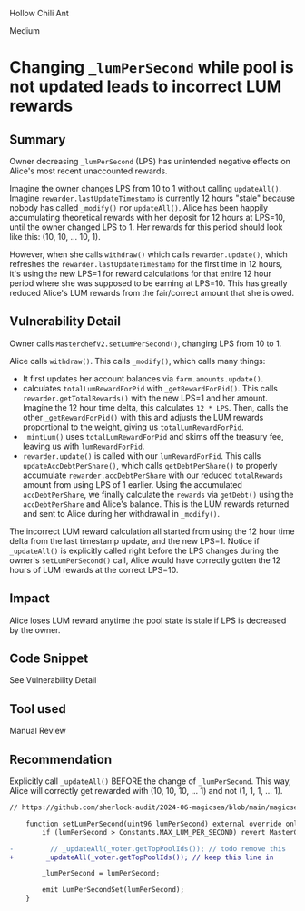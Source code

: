 Hollow Chili Ant

Medium

# Changing `_lumPerSecond` while pool is not updated leads to incorrect LUM rewards

## Summary
Owner decreasing `_lumPerSecond` (LPS) has unintended negative effects on Alice's most recent unaccounted rewards. 

Imagine the owner changes LPS from 10 to 1 without calling `updateAll()`. Imagine `rewarder.lastUpdateTimestamp` is currently 12 hours "stale" because nobody has called `_modify()` nor `updateAll()`. Alice has been happily accumulating theoretical rewards with her deposit for 12 hours at LPS=10, until the owner changed LPS to 1. Her rewards for this period should look like this: (10, 10, ... 10, 1). 

However, when she calls `withdraw()` which calls `rewarder.update()`, which refreshes the `rewarder.lastUpdateTimestamp` for the first time in 12 hours, it's using the new LPS=1 for reward calculations for that entire 12 hour period where she was supposed to be earning at LPS=10. This has greatly reduced Alice's LUM rewards from the fair/correct amount that she is owed.

## Vulnerability Detail
Owner calls `MasterchefV2.setLumPerSecond()`, changing LPS from 10 to 1.

Alice calls `withdraw()`. This calls `_modify()`, which calls many things:

* It first updates her account balances via `farm.amounts.update()`.
* calculates `totalLumRewardForPid` with `_getRewardForPid()`. This calls `rewarder.getTotalRewards()` with the new LPS=1 and her amount. Imagine the 12 hour time delta, this calculates `12 * LPS`. Then, calls the other `_getRewardForPid()` with this and adjusts the LUM rewards proportional to the weight, giving us `totalLumRewardForPid`.
* `_mintLum()` uses `totalLumRewardForPid` and skims off the treasury fee, leaving us with `lumRewardForPid`.
* `rewarder.update()` is called with our `lumRewardForPid`. This calls `updateAccDebtPerShare()`, which calls `getDebtPerShare()` to properly accumulate `rewarder.accDebtPerShare` with our reduced `totalRewards` amount from using LPS of 1 earlier. Using the accumulated `accDebtPerShare`, we finally calculate the `rewards` via `getDebt()` using the `accDebtPerShare` and Alice's balance. This is the LUM rewards returned and sent to Alice during her withdrawal in  `_modify()`.

The incorrect LUM reward calculation all started from using the 12 hour time delta from the last timestamp update, and the new LPS=1. Notice if `_updateAll()` is explicitly called right before the LPS changes during the owner's `setLumPerSecond()` call, Alice would have correctly gotten the 12 hours of LUM rewards at the correct LPS=10.

## Impact
Alice loses LUM reward anytime the pool state is stale if LPS is decreased by the owner.

## Code Snippet
See Vulnerability Detail

## Tool used
Manual Review

## Recommendation
Explicitly call `_updateAll()` BEFORE the change of `_lumPerSecond`.
This way, Alice will correctly get rewarded with (10, 10, 10, ... 1) and not (1, 1, 1, ... 1).

```diff
// https://github.com/sherlock-audit/2024-06-magicsea/blob/main/magicsea-staking/src/MasterchefV2.sol#L352C1-L360C6

    function setLumPerSecond(uint96 lumPerSecond) external override onlyOwner {
        if (lumPerSecond > Constants.MAX_LUM_PER_SECOND) revert MasterChef__InvalidLumPerSecond();

-         // _updateAll(_voter.getTopPoolIds()); // todo remove this
+        _updateAll(_voter.getTopPoolIds()); // keep this line in

        _lumPerSecond = lumPerSecond;

        emit LumPerSecondSet(lumPerSecond);
    }
```